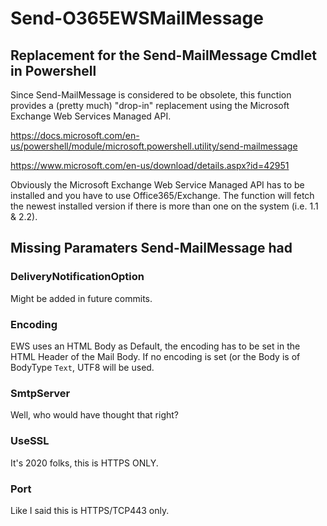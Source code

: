 # Send-O365EWSMailMessage
## Replacement for the Send-MailMessage Cmdlet in Powershell

Since Send-MailMessage is considered to be obsolete, 
this function provides a (pretty much) "drop-in" replacement using the Microsoft Exchange Web Services Managed API.

https://docs.microsoft.com/en-us/powershell/module/microsoft.powershell.utility/send-mailmessage

https://www.microsoft.com/en-us/download/details.aspx?id=42951

Obviously the Microsoft Exchange Web Service Managed API has to be installed and you have to use Office365/Exchange.
The function will fetch the newest installed version if there is more than one on the system (i.e. 1.1 & 2.2).

## Missing Paramaters Send-MailMessage had

### DeliveryNotificationOption 
Might be added in future commits.

### Encoding 
EWS uses an HTML Body as Default, the encoding has to be set in the HTML Header of the Mail Body. 
If no encoding is set (or the Body is of BodyType `Text`, UTF8 will be used.

### SmtpServer 
Well, who would have thought that right?

### UseSSL 
It's 2020 folks, this is HTTPS ONLY.

### Port 
Like I said this is HTTPS/TCP443 only.